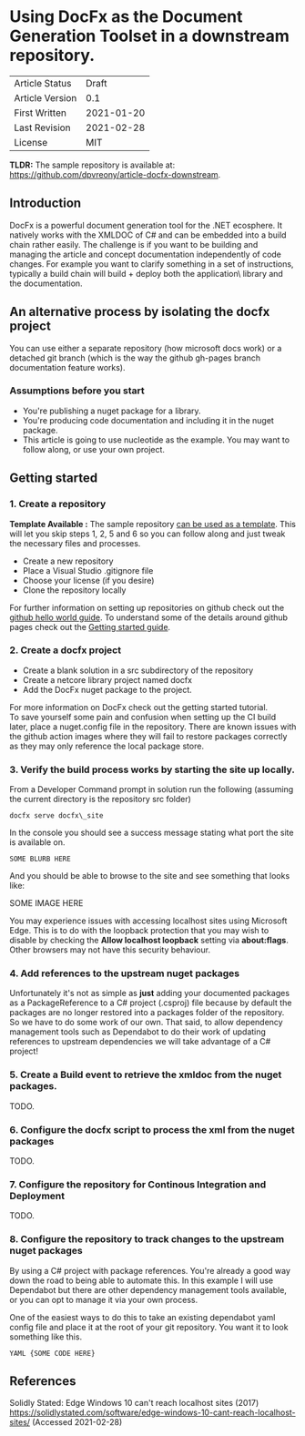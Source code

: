 # Using DocFx as the Document Generation Toolset in a downstream repository.

| | |
| - | - |
| Article Status | Draft |
| Article Version | 0.1 |
| First Written | 2021-01-20 |
| Last Revision | 2021-02-28 |
| License | MIT |


<div class="alert alert-info">
  <strong>TLDR:</strong> The sample repository is available at: <a href="https://github.com/dpvreony/article-docfx-downstream">https://github.com/dpvreony/article-docfx-downstream</a>.
</div>


## Introduction

DocFx is a powerful document generation tool for the .NET ecosphere. It natively works with the XMLDOC of C#
and can be embedded into a build chain rather easily. The challenge is if you want to be building and managing
the article and concept documentation independently of code changes. For example you want to clarify something
in a set of instructions, typically a build chain will build + deploy both the application\ library and the documentation.

## An alternative process by isolating the docfx project

You can use either a separate repository (how microsoft docs work) or a detached git branch (which is the way the github gh-pages branch documentation feature works).

### Assumptions before you start

* You're publishing a nuget package for a library.
* You're producing code documentation and including it in the nuget package.
* This article is going to use nucleotide as the example. You may want to follow along, or use your own project.

## Getting started

### 1. Create a repository

<div class="alert alert-info">
  <strong>Template Available :</strong> The sample repository <a href="https://github.com/dpvreony/article-docfx-downstream/generate">can be used as a template</a>. This will let you skip steps 1, 2, 5 and 6 so you can follow along and just tweak the necessary files and processes.
</div>

* Create a new repository
* Place a Visual Studio .gitignore file
* Choose your license (if you desire)
* Clone the repository locally

<div class="alert alert-info">
  For further information on setting up repositories on github check out the <a href="https://guides.github.com/activities/hello-world/">github hello world guide</a>.
  To understand some of the details around github pages check out the <a href="https://guides.github.com/features/pages/">Getting started guide</a>.
</div>

### 2. Create a docfx project

* Create a blank solution in a src subdirectory of the repository
* Create a netcore library project named docfx
* Add the DocFx nuget package to the project.

<div class="alert alert-info">
  For more information on DocFx check out the getting started tutorial.
</div>

<div class="alert alert-warning" role="alert">
  To save yourself some pain and confusion when setting up the CI build later, place a nuget.config file in the repository. There are known issues with the github action images where they will fail to restore packages correctly as they may only reference the local package store.
</div>

### 3. Verify the build process works by starting the site up locally.

From a Developer Command prompt in solution run the following (assuming the current directory is the repository src folder)

`docfx serve docfx\_site`

In the console you should see a success message stating what port the site is available on.

`
SOME BLURB HERE
`

And you should be able to browse to the site and see something that looks like:

SOME IMAGE HERE

<div class="alert alert-warning" role="alert">
  You may experience issues with accessing localhost sites using Microsoft Edge. This is to do with the loopback protection that you may wish to disable by checking the <strong>Allow localhost loopback</strong> setting via <strong>about:flags</strong>. Other browsers may not have this security behaviour.
</div>


### 4. Add references to the upstream nuget packages

Unfortunately it's not as simple as **just** adding your documented packages as a PackageReference to a C# project (.csproj) file because by default the packages are no longer restored into a packages folder of the repository. So we have to do some work of our own. That said, to allow dependency management tools such as Dependabot to do their work of updating references to upstream dependencies we will take advantage of a C# project!

### 5. Create a Build event to retrieve the xmldoc from the nuget packages.

TODO.

### 6. Configure the docfx script to process the xml from the nuget packages

TODO.

### 7. Configure the repository for Continous Integration and Deployment

TODO.

### 8. Configure the repository to track changes to the upstream nuget packages

By using a C# project with package references. You're already a good way down the road to being able to automate this. In this example I will use Dependabot but there are other dependency management tools available, or you can opt to manage it via your own process.

One of the easiest ways to do this to take an existing dependabot yaml config file and place it at the root of your git repository. You want it to look something like this.

``YAML
{SOME CODE HERE}
``

## References

Solidly Stated: Edge Windows 10 can't reach localhost sites (2017) https://solidlystated.com/software/edge-windows-10-cant-reach-localhost-sites/ (Accessed 2021-02-28)

